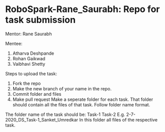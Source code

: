 # RoboSpark-Rane_Saurabh: Repo for task submission
Mentor: Rane Saurabh

Mentee:
1. Atharva Deshpande
2. Rohan Gaikwad
3. Vaibhavi Shetty

Steps to upload the task:

1. Fork the repo
2. Make the new branch of your name in the repo.
3. Commit folder and files
4. Make pull request
Make a seperate folder for each task. That folder should contain all the files of that task. Follow folder name format.

The folder name of the task should be: Task-1 Task-2 E.g. 2-7-2020_DS_Task-1_Sanket_Umredkar In this folder all files of the respective task.
